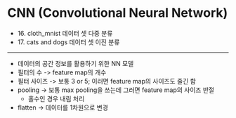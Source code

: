 # CNN (Convolutional Neural Network)

- 16\. cloth_mnist 데이터 셋 다중 분류
- 17\. cats and dogs 데이터 셋 이진 분류
---
- 데이터의 공간 정보를 활용하기 위한 NN 모델
- 필터의 수 -> feature map의 개수
- 필터 사이즈 -> 보통 3 or 5; 이러면 feature map의 사이즈도 줄긴 함
- pooling -> 보통 max pooling을 쓰는데 그러면 feature map의 사이즈 반절
    - 홀수인 경우 내림 처리
- flatten -> 데이터를 1차원으로 변경
